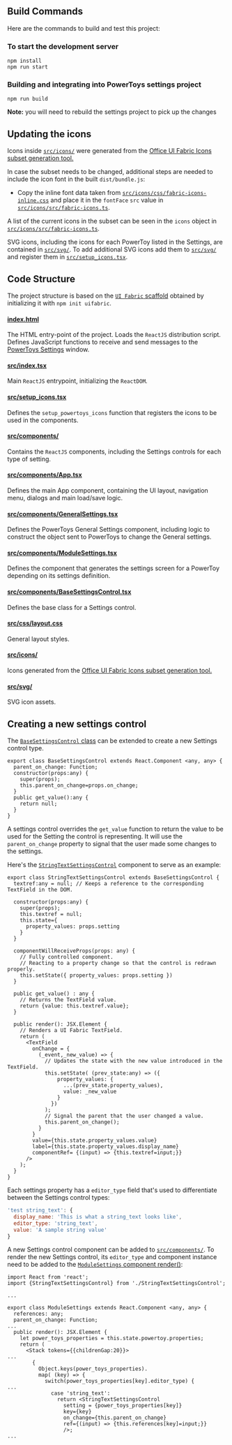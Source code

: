 ## Build Commands

Here are the commands to build and test this project:

### To start the development server

```
npm install
npm run start
```

### Building and integrating into PowerToys settings project

```
npm run build
```

**Note:** you will need to rebuild the settings project to pick up the changes

## Updating the icons

Icons inside [`src/icons/`](/src/settings-web/src/icons/) were generated from the [Office UI Fabric Icons subset generation tool.](https://uifabricicons.azurewebsites.net/)

In case the subset needs to be changed, additional steps are needed to include the icon font in the built `dist/bundle.js`:
- Copy the inline font data taken from [`src/icons/css/fabric-icons-inline.css`](src/icons/css/fabric-icons-inline.css) and place it in the `fontFace` `src` value in [`src/icons/src/fabric-icons.ts`](src/icons/src/fabric-icons.ts).

A list of the current icons in the subset can be seen in the `icons` object in [`src/icons/src/fabric-icons.ts`](src/icons/src/fabric-icons.ts).

SVG icons, including the icons for each PowerToy listed in the Settings, are contained in [`src/svg/`](src/svg/). To add additional SVG icons add them to [`src/svg/`](src/svg/) and register them in [`src/setup_icons.tsx`](src/setup_icons.tsx).

## Code Structure

The project structure is based on the [`UI Fabric` scaffold](https://developer.microsoft.com/en-us/fabric#/get-started/web#option-1-quick-start) obtained by initializing it with `npm init uifabric`.

#### [index.html](/src/settings-web/index.html)
The HTML entry-point of the project.
Loads the `ReactJS` distribution script.
Defines JavaScript functions to receive and send messages to the [PowerToys Settings](/src/editor) window.

#### [src/index.tsx](/src/settings-web/src/index.tsx)
Main `ReactJS` entrypoint, initializing the `ReactDOM`.

#### [src/setup_icons.tsx](/src/settings-web/src/setup_icons.tsx)
Defines the `setup_powertoys_icons` function that registers the icons to be used in the components.

#### [src/components/](/src/settings-web/src/components/)
Contains the `ReactJS` components, including the Settings controls for each type of setting.

#### [src/components/App.tsx](/src/settings-web/src/components/App.tsx)
Defines the main App component, containing the UI layout, navigation menu, dialogs and main load/save logic.

#### [src/components/GeneralSettings.tsx](/src/settings-web/src/components/GeneralSettings.tsx)
Defines the PowerToys General Settings component, including logic to construct the object sent to PowerToys to change the General settings.

#### [src/components/ModuleSettings.tsx](/src/settings-web/src/components/ModuleSettings.tsx)
Defines the component that generates the settings screen for a PowerToy depending on its settings definition.

#### [src/components/BaseSettingsControl.tsx](/src/settings-web/src/components/BaseSettingsControl.tsx)
Defines the base class for a Settings control.

#### [src/css/layout.css](/src/settings-web/src/css/layout.css)
General layout styles.

#### [src/icons/](/src/settings-web/src/icons/)
Icons generated from the [Office UI Fabric Icons subset generation tool.](https://uifabricicons.azurewebsites.net/)

#### [src/svg/](/src/settings-web/src/svg/)
SVG icon assets.

## Creating a new settings control

The [`BaseSettingsControl` class](/src/settings-web/src/components/BaseSettingsControl.tsx) can be extended to create a new Settings control type.

```tsx
export class BaseSettingsControl extends React.Component <any, any> {
  parent_on_change: Function;
  constructor(props:any) {
    super(props);
    this.parent_on_change=props.on_change;
  }
  public get_value():any {
    return null;
  }
}
```

A settings control overrides the `get_value` function to return the value to be used for the Setting the control is representing.
It will use the `parent_on_change` property to signal that the user made some changes to the settings.

Here's the [`StringTextSettingsControl`](/src/settings-web/src/components/StringTextSettingsControl.tsx) component to serve as an example:

```tsx
export class StringTextSettingsControl extends BaseSettingsControl {
  textref:any = null; // Keeps a reference to the corresponding TextField in the DOM.

  constructor(props:any) {
    super(props);
    this.textref = null;
    this.state={
      property_values: props.setting
    }
  }

  componentWillReceiveProps(props: any) {
    // Fully controlled component.
    // Reacting to a property change so that the control is redrawn properly.
    this.setState({ property_values: props.setting })
  }

  public get_value() : any {
    // Returns the TextField value.
    return {value: this.textref.value};
  }

  public render(): JSX.Element {
    // Renders a UI Fabric TextField.
    return (
      <TextField
        onChange = {
          (_event,_new_value) => {
            // Updates the state with the new value introduced in the TextField.
            this.setState( (prev_state:any) => ({
                property_values: {
                  ...(prev_state.property_values),
                  value: _new_value
                }
              })
            );
            // Signal the parent that the user changed a value.
            this.parent_on_change();
          }
        }
        value={this.state.property_values.value}
        label={this.state.property_values.display_name}
        componentRef= {(input) => {this.textref=input;}}
      />
    );
  }
}
```

Each settings property has a `editor_type` field that's used to differentiate between the Settings control types:
```js
'test string_text': {
  display_name: 'This is what a string_text looks like',
  editor_type: 'string_text',
  value: 'A sample string value'
}
```

A new Settings control component can be added to [`src/components/`](/src/settings-web/src/components/).
To render the new Settings control, its `editor_type` and component instance need to be added to the [`ModuleSettings` component render()](/src/settings-web/src/components/ModuleSettings.tsx):
```tsx
import React from 'react';
import {StringTextSettingsControl} from './StringTextSettingsControl';

...

export class ModuleSettings extends React.Component <any, any> {
  references: any;
  parent_on_change: Function;
...
  public render(): JSX.Element {
    let power_toys_properties = this.state.powertoy.properties;
    return (
      <Stack tokens={{childrenGap:20}}>
...
        {
          Object.keys(power_toys_properties).
          map( (key) => {
            switch(power_toys_properties[key].editor_type) {
...
              case 'string_text':
                return <StringTextSettingsControl
                  setting = {power_toys_properties[key]}
                  key={key}
                  on_change={this.parent_on_change}
                  ref={(input) => {this.references[key]=input;}}
                  />;
...
```
